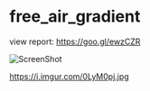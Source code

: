# free_air_gradient

view report: https://goo.gl/ewzCZR

![ScreenShot]({https://i.imgur.com/0LyM0pj.jpg})

https://i.imgur.com/0LyM0pj.jpg

